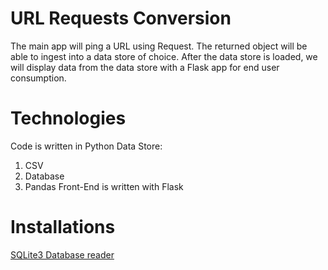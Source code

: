 # URL Requests Conversion
The main app will ping a URL using Request. The returned object will be able to ingest into a data store of choice. After the data store is loaded, we will display data from the data store with a Flask app for end user consumption.

# Technologies
Code is written in Python
Data Store:
  1. CSV
  2. Database
  3. Pandas
Front-End is written with Flask

# Installations
[SQLite3 Database reader](https://sqlitebrowser.org/dl/)

